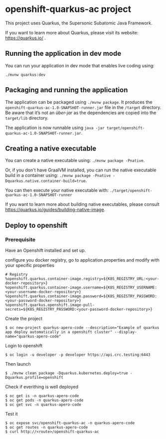 # openshift-quarkus-ac project

This project uses Quarkus, the Supersonic Subatomic Java Framework.

If you want to learn more about Quarkus, please visit its website: https://quarkus.io/ .

## Running the application in dev mode

You can run your application in dev mode that enables live coding using:
```
./mvnw quarkus:dev
```

## Packaging and running the application

The application can be packaged using `./mvnw package`.
It produces the `openshift-quarkus-ac-1.0-SNAPSHOT-runner.jar` file in the `/target` directory.
Be aware that it’s not an _über-jar_ as the dependencies are copied into the `target/lib` directory.

The application is now runnable using `java -jar target/openshift-quarkus-ac-1.0-SNAPSHOT-runner.jar`.

## Creating a native executable

You can create a native executable using: `./mvnw package -Pnative`.

Or, if you don't have GraalVM installed, you can run the native executable build in a container using: `./mvnw package -Pnative -Dquarkus.native.container-build=true`.

You can then execute your native executable with: `./target/openshift-quarkus-ac-1.0-SNAPSHOT-runner`

If you want to learn more about building native executables, please consult https://quarkus.io/guides/building-native-image.

## Deploy to openshift

### Prerequisite

Have an Openshift installed and set up.

configure you docker registry, go to application.properties and modify with your specific properties

````
# Registry
%openshift.quarkus.container-image.registry=${K8S_REGISTRY_URL:<your-docker-repository>}
%openshift.quarkus.container-image.username=${K8S_REGISTRY_USERNAME:<your-username-docker-repository>}
%openshift.quarkus.container-image.password=${K8S_REGISTRY_PASSWORD:<your-password-docker-repository>}
%openshift.quarkus.openshift.image-pull-secrets=${K8S_REGISTRY_PASSWORD:<your-password-docker-repository>}
````

Create the project

````shell script
$ oc new-project quarkus-apero-code --description="Example of quarkus app deploy automatically in a openshift cluster" --display-name="quarkus-apero-code"
````

Login to openshift

````shell script
$ oc login -u developer -p developer https://api.crc.testing:6443
````

Then launch

````shell script
$ ./mvnw clean package -Dquarkus.kubernetes.deploy=true -Dquarkus.profile=openshift
````

Check if everithing is well deployed

````shell script
$ oc get is -n quarkus-apero-code
$ oc get pods -n quarkus-apero-code
$ oc get svc -n quarkus-apero-code
````

Test it

````shell script
$ oc expose svc/openshift-quarkus-ac -n quarkus-apero-code
$ oc get routes -n quarkus-apero-code
$ curl http://<route>/openshift-quarkus-ac
````
